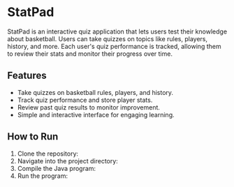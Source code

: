 # StatPad

StatPad is an interactive quiz application that lets users test their knowledge about basketball. Users can take quizzes on topics like rules, players, history, and more. Each user's quiz performance is tracked, allowing them to review their stats and monitor their progress over time.

## Features
- Take quizzes on basketball rules, players, and history.
- Track quiz performance and store player stats.
- Review past quiz results to monitor improvement.
- Simple and interactive interface for engaging learning.

## How to Run
1. Clone the repository:
2. Navigate into the project directory:
3. Compile the Java program:
4. Run the program:
